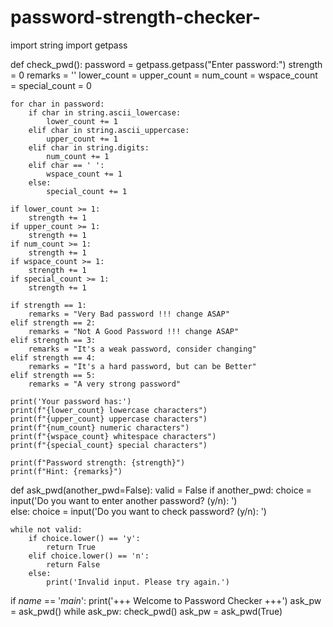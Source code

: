 # password-strength-checker-
import string
import getpass

def check_pwd():
    password = getpass.getpass("Enter password:")
    strength = 0
    remarks = ''
    lower_count = upper_count = num_count = wspace_count = special_count = 0  

    for char in password: 
        if char in string.ascii_lowercase:
            lower_count += 1
        elif char in string.ascii_uppercase:
            upper_count += 1
        elif char in string.digits:
            num_count += 1
        elif char == ' ':
            wspace_count += 1
        else:
            special_count += 1

    if lower_count >= 1:
        strength += 1
    if upper_count >= 1:
        strength += 1
    if num_count >= 1:
        strength += 1
    if wspace_count >= 1:
        strength += 1
    if special_count >= 1:
        strength += 1

    if strength == 1:
        remarks = "Very Bad password !!! change ASAP"
    elif strength == 2:
        remarks = "Not A Good Password !!! change ASAP"
    elif strength == 3:
        remarks = "It's a weak password, consider changing"
    elif strength == 4:
        remarks = "It's a hard password, but can be Better"  
    elif strength == 5:
        remarks = "A very strong password"

    print('Your password has:')
    print(f"{lower_count} lowercase characters")
    print(f"{upper_count} uppercase characters")
    print(f"{num_count} numeric characters")
    print(f"{wspace_count} whitespace characters")
    print(f"{special_count} special characters")  

    print(f"Password strength: {strength}")
    print(f"Hint: {remarks}")

def ask_pwd(another_pwd=False):
    valid = False
    if another_pwd:
        choice = input('Do you want to enter another password? (y/n): ')  
    else:
        choice = input('Do you want to check password? (y/n): ')  

    while not valid:
        if choice.lower() == 'y':
            return True
        elif choice.lower() == 'n':
            return False
        else:
            print('Invalid input. Please try again.')

if _name_ == '_main_':
    print('+++ Welcome to Password Checker +++')
    ask_pw = ask_pwd()
    while ask_pw:
        check_pwd()
        ask_pw = ask_pwd(True)

